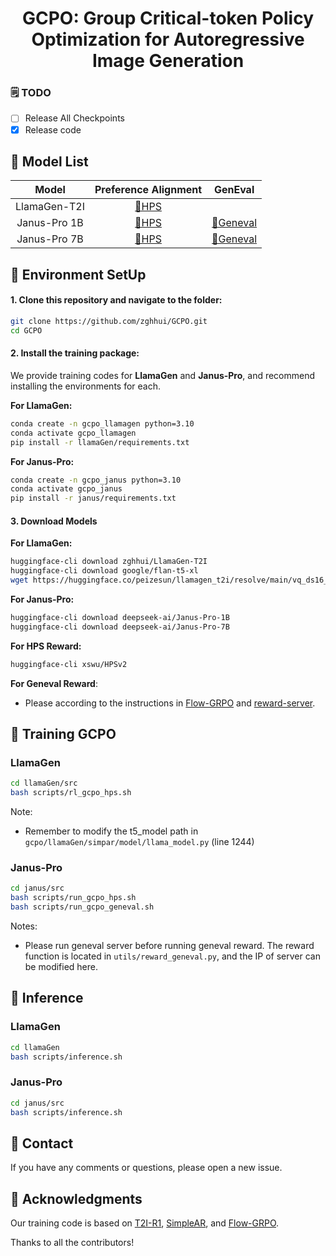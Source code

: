 
<div align="center">
    <h1 align="center"> GCPO: Group Critical-token Policy Optimization 
      for Autoregressive Image Generation
    </h1>
</div>

### 🗒️ TODO

- [ ] Release All Checkpoints
- [x] Release code

## 🤗 Model List
| Model          | Preference Alignment | GenEval          |
|:--------------:|:-------------------:|:----------------:|
| LlamaGen-T2I   | [🤗HPS](https://huggingface.co/zghhui/LlamaGen-T2I-GCPO)            |                  |
| Janus-Pro 1B   | [🤗HPS](https://huggingface.co/zghhui/Janus-Pro-1B-GCPO-HPS)            | [🤗Geneval](https://huggingface.co/zghhui/Janus-Pro-1B-GCPO-Geneval)     |
| Janus-Pro 7B   | [🤗HPS](https://huggingface.co/zghhui/Janus-Pro-7B-GCPO-HPS)            | [🤗Geneval](https://huggingface.co/zghhui/Janus-Pro-7B-GCPO-Geneval)     |



## 🔧 Environment SetUp
#### 1. Clone this repository and navigate to the folder:
```bash
git clone https://github.com/zghhui/GCPO.git
cd GCPO
```

#### 2. Install the training package:
We provide training codes for **LlamaGen** and **Janus-Pro**, and recommend installing the environments for each.

**For LlamaGen:**

```bash
conda create -n gcpo_llamagen python=3.10
conda activate gcpo_llamagen
pip install -r llamaGen/requirements.txt
```

**For Janus-Pro:**

```bash
conda create -n gcpo_janus python=3.10
conda activate gcpo_janus
pip install -r janus/requirements.txt
```

#### 3. Download Models
**For LlamaGen:**

```bash
huggingface-cli download zghhui/LlamaGen-T2I
huggingface-cli download google/flan-t5-xl
wget https://huggingface.co/peizesun/llamagen_t2i/resolve/main/vq_ds16_t2i.pt
```

**For Janus-Pro:**

```bash
huggingface-cli download deepseek-ai/Janus-Pro-1B
huggingface-cli download deepseek-ai/Janus-Pro-7B
```

**For HPS Reward:**

```bash
huggingface-cli xswu/HPSv2
```

**For Geneval Reward**: 

- Please according to the instructions in [Flow-GRPO](https://github.com/yifan123/flow_grpo?tab=readme-ov-file) and [reward-server](https://github.com/yifan123/reward-server).

## 🚀 Training GCPO

### LlamaGen

```bash
cd llamaGen/src
bash scripts/rl_gcpo_hps.sh
```
Note:
- Remember to modify the t5_model path in `gcpo/llamaGen/simpar/model/llama_model.py` (line 1244)

### Janus-Pro

```bash
cd janus/src
bash scripts/run_gcpo_hps.sh
bash scripts/run_gcpo_geneval.sh
```
Notes:
- Please run geneval server before running geneval reward. The reward function is located in `utils/reward_geneval.py`, and the IP of server can be modified here.


## 💫 Inference
### LlamaGen
```bash
cd llamaGen
bash scripts/inference.sh
```

### Janus-Pro
```bash
cd janus/src
bash scripts/inference.sh
```



## 📧 Contact
If you have any comments or questions, please open a new issue.


## 🤗 Acknowledgments
Our training code is based on [T2I-R1](https://github.com/CaraJ7/T2I-R1), [SimpleAR](https://github.com/wdrink/SimpleAR), and [Flow-GRPO](https://github.com/yifan123/flow_grpo).

Thanks to all the contributors!
